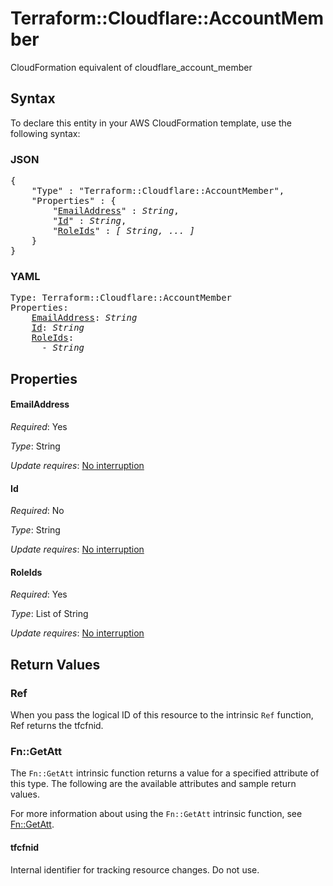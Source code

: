 # Terraform::Cloudflare::AccountMember

CloudFormation equivalent of cloudflare_account_member

## Syntax

To declare this entity in your AWS CloudFormation template, use the following syntax:

### JSON

<pre>
{
    "Type" : "Terraform::Cloudflare::AccountMember",
    "Properties" : {
        "<a href="#emailaddress" title="EmailAddress">EmailAddress</a>" : <i>String</i>,
        "<a href="#id" title="Id">Id</a>" : <i>String</i>,
        "<a href="#roleids" title="RoleIds">RoleIds</a>" : <i>[ String, ... ]</i>
    }
}
</pre>

### YAML

<pre>
Type: Terraform::Cloudflare::AccountMember
Properties:
    <a href="#emailaddress" title="EmailAddress">EmailAddress</a>: <i>String</i>
    <a href="#id" title="Id">Id</a>: <i>String</i>
    <a href="#roleids" title="RoleIds">RoleIds</a>: <i>
      - String</i>
</pre>

## Properties

#### EmailAddress

_Required_: Yes

_Type_: String

_Update requires_: [No interruption](https://docs.aws.amazon.com/AWSCloudFormation/latest/UserGuide/using-cfn-updating-stacks-update-behaviors.html#update-no-interrupt)

#### Id

_Required_: No

_Type_: String

_Update requires_: [No interruption](https://docs.aws.amazon.com/AWSCloudFormation/latest/UserGuide/using-cfn-updating-stacks-update-behaviors.html#update-no-interrupt)

#### RoleIds

_Required_: Yes

_Type_: List of String

_Update requires_: [No interruption](https://docs.aws.amazon.com/AWSCloudFormation/latest/UserGuide/using-cfn-updating-stacks-update-behaviors.html#update-no-interrupt)

## Return Values

### Ref

When you pass the logical ID of this resource to the intrinsic `Ref` function, Ref returns the tfcfnid.

### Fn::GetAtt

The `Fn::GetAtt` intrinsic function returns a value for a specified attribute of this type. The following are the available attributes and sample return values.

For more information about using the `Fn::GetAtt` intrinsic function, see [Fn::GetAtt](https://docs.aws.amazon.com/AWSCloudFormation/latest/UserGuide/intrinsic-function-reference-getatt.html).

#### tfcfnid

Internal identifier for tracking resource changes. Do not use.

